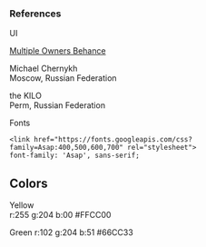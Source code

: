 ### References

UI  

[Multiple Owners Behance](https://www.behance.net/gallery/60156769/Get-Net)

Michael Chernykh  
Moscow, Russian Federation  
  
the KILO  
Perm, Russian Federation  
  
Fonts
  
```
<link href="https://fonts.googleapis.com/css?family=Asap:400,500,600,700" rel="stylesheet">  
font-family: 'Asap', sans-serif;  
```
## Colors

Yellow  
r:255 g:204 b:00 #FFCC00  
  
Green
r:102 g:204 b:51 #66CC33  
